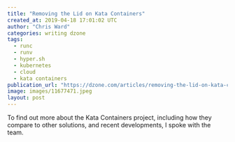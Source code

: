 ```yaml
---
title: "Removing the Lid on Kata Containers"
created_at: 2019-04-18 17:01:02 UTC
author: "Chris Ward"
categories: writing dzone
tags:
  - runc
  - runv
  - hyper.sh
  - kubernetes
  - cloud
  - kata containers
publication_url: "https://dzone.com/articles/removing-the-lid-on-kata-containers"
image: images/11677471.jpeg
layout: post
---
```

To find out more about the Kata Containers project, including how they compare to other solutions, and recent developments, I spoke with the team.

